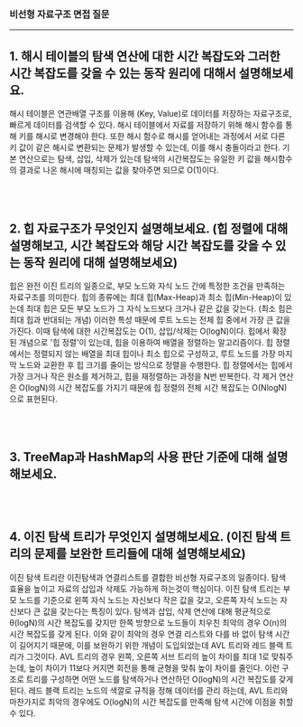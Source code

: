 ### 비선형 자료구조 면접 질문
---

## 1. 해시 테이블의 탐색 연산에 대한 시간 복잡도와 그러한 시간 복잡도를 갖을 수 있는 동작 원리에 대해서 설명해보세요.
해시 테이블은 연관배열 구조를 이용해 (Key, Value)로 데이터를 저장하는 자료구조로, 빠르게 데이터를 검색할 수 있다. 해시 테이블에서 자료를 저장하기 위해
해시 함수를 통해 키를 해시로 변경해야 한다. 또한 해시 함수로 해시를 얻어내는 과정에서 서로 다른 키 값이 같은 해시로 변환되는 문제가 발생할 수 있는데, 이를
해시 충돌이라고 한다.
기본 연산으로는 탐색, 삽입, 삭제가 있는데 탐색의 시간복잡도는 유일한 키 값을 해시함수의 결과로 나온 해시에 매칭되는 값을 찾아주면 되므로 O(1)이다.



<br/><br/>


## 2. 힙 자료구조가 무엇인지 설명해보세요. (힙 정렬에 대해 설명해보고, 시간 복잡도와 해당 시간 복잡도를 갖을 수 있는 동작 원리에 대해 설명해보세요)
힙은 완전 이진 트리의 일종으로, 부모 노드와 자식 노드 간에 특정한 조건을 만족하는 자료구조를 의미한다.
힙의 종류에는 최대 힙(Max-Heap)과 최소 힙(Min-Heap)이 있는데 최대 힙은 모든 부모 노드가 그 자식 노드보다 크거나 같은 값을 갖는다. (최소 힙은 최대 힙과 반대되는 개념)
이러한 특성 때문에 루트 노드는 전체 힙 중에서 가장 큰 값을 가진다. 이때 탐색에 대한 시간복잡도는 O(1), 삽입/삭제는 O(logN)이다.
힙에서 확장된 개념으로 '힙 정렬'이 있는데, 힙을 이용하여 배열을 정렬하는 알고리즘이다. 힙 정렬에서는 정렬되지 않는 배열을 최대 힙이나 최소 힙으로 구성하고,
루트 노드를 가장 마지막 노드와 교환한 후 힙 크기를 줄이는 방식으로 정렬을 수행한다.
힙 정렬에서는 힙에서 가장 크거나 작은 원소를 제거하고, 힙을 재정렬하는 과정을 N번 반복한다. 각 제거 연산은 O(logN)의 시간 복잡도를 가지기 때문에
힙 정렬의 전체 시간 복잡도는 O(NlogN)으로 표현된다.


<br/><br/>


## 3. TreeMap과 HashMap의 사용 판단 기준에 대해 설명해보세요.


<br/><br/>


## 4. 이진 탐색 트리가 무엇인지 설명해보세요. (이진 탐색 트리의 문제를 보완한 트리들에 대해 설명해보세요)
이진 탐색 트리란 이진탐색과 연결리스트를 결합한 비선형 자료구조의 일종이다. 탐색 효율을 높이고 자료의 삽입과 삭제도 가능하게 하는것이 핵심이다.
이진 탐색 트리는 부모 노드를 기준으로 왼쪽 자식 노드는 자신보다 작은 값을 갖고, 오른쪽 자식 노드는 자신보다 큰 값을 갖는다는 특징이 있다.
탐색과 삽입, 삭제 연산에 대해 평균적으로 θ(logN)의 시간 복잡도를 갖지만 한쪽 방향으로 노드들이 치우친 최악의 경우 O(n)의 시간 복잡도를 갖게 된다.
이와 같이 최악의 경우 연결 리스트와 다를 바 없이 탐색 시간이 길어지기 때문에, 이를 보완하기 위한 개념이 도입되었는데 AVL 트리와 레드 블랙 트리가 그것이다.
AVL 트리의 경우 왼쪽, 오른쪽 서브 트리의 높이 차이를 최대 1로 맞춰주는데, 높이 차이가 11보다 커지면 회전을 통해 균형을 맞춰 높이 차이를 줄인다.
이런 구조로 트리를 구성하면 어떤 노드를 탐색하거나 연산하던 O(logN)의 시간 복잡도를 갖게 된다.
레드 블랙 트리는 노드의 색깔로 규칙을 정해 데이터를 관리 하는데, AVL 트리와 마찬가지로 최악의 경우에도 O(logN)의 시간 복잡도를 만족해 탐색 시간에 이점을 취할 수 있다.
